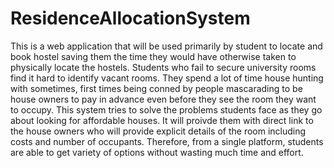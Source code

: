 # ResidenceAllocationSystem

This is a web application that will be used primarily by student to locate and book hostel saving them the time they would have otherwise taken to physically locate the hostels. 
Students who fail to secure university rooms find it hard to identify vacant rooms.
They spend a lot of time house hunting with sometimes, first times being conned by people mascarading to be house owners to pay in advance even before they see the room they want to occupy. 
This system tries to solve the problems students face as they go about looking for affordable houses. 
It will proivde them with direct link to the house owners who will provide explicit details of the room including costs and number of occupants. 
Therefore, from a single platform, students are able to get variety of options without wasting much time and effort.
